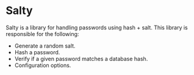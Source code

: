 # Salty

Salty is a library for handling passwords using hash + salt. This library is responsible for the following:

- Generate a random salt.
- Hash a password.
- Verify if a given password matches a database hash.
- Configuration options.
